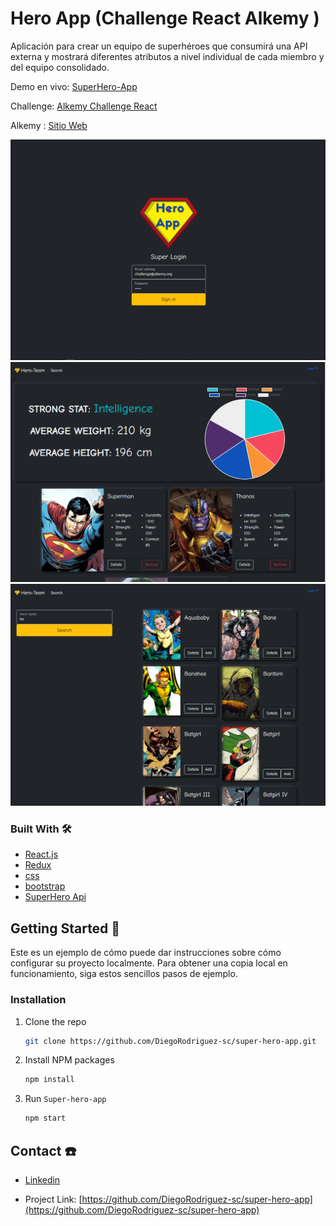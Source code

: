 # Hero App (Challenge React Alkemy )

Aplicación para crear un equipo de superhéroes que consumirá una API externa y
mostrará diferentes atributos a nivel individual de cada miembro y del equipo consolidado.

Demo en vivo: [SuperHero-App](https://superh-app.netlify.app/)

Challenge: [Alkemy Challenge React](https://drive.google.com/file/u/0/d/1kNbni3fBBYiAErWYIQNmlggJTNHmLgPL/view)

Alkemy : [Sitio Web](https://www.alkemy.org/)

![](./src/assets/superheroApp1.PNG)
![](./src/assets/superheroApp2.PNG)
![](./src/assets/superheroApp3.PNG)

### Built With 🛠️


* [React.js](https://es.reactjs.org/)
* [Redux](https://es.redux.js.org/)
* [css](https://sass-lang.com/)
* [bootstrap](https://getbootstrap.com/)
* [SuperHero Api](https://superheroapi.com/)


## Getting Started 🚀

Este es un ejemplo de cómo puede dar instrucciones sobre cómo configurar su proyecto localmente.
Para obtener una copia local en funcionamiento, siga estos sencillos pasos de ejemplo.

### Installation

1. Clone the repo
   ```sh
   git clone https://github.com/DiegoRodriguez-sc/super-hero-app.git
   ```
2. Install NPM packages
   ```sh
   npm install
   ```
3. Run `Super-hero-app`
   ```sh
   npm start
   ```


## Contact ☎️

 * [Linkedin](www.linkedin.com/in/diego-rodriguez-sc)

* Project Link: [https://github.com/DiegoRodriguez-sc/super-hero-app](https://github.com/DiegoRodriguez-sc/super-hero-app)